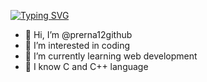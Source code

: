 [![Typing SVG](https://readme-typing-svg.demolab.com/?lines=Hi!+I+am+Prerna+Kumari+Sharma)](https://git.io/typing-svg)
- 👋 Hi, I’m @prerna12github
- 👀 I’m interested in coding
- 🌱 I’m currently learning web development
- 💞 I know C and C++ language
  

<!---
prerna12github/prerna12github is a ✨ special ✨ repository because its `README.md` (this file) appears on your GitHub profile.
You can click the Preview link to take a look at your changes.
--->
